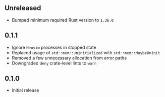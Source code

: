 Unreleased
----------
- Bumped minimum required Rust version to `1.36.0`


0.1.1
-----
- Ignore `Neovim` processes in stopped state
- Replaced usage of `std::mem::uninitialized` with
  `std::mem::MaybeUninit`
- Removed a few unnecessary allocation from error paths
- Downgraded `deny` crate-level lints to `warn`


0.1.0
-----
- Initial release

